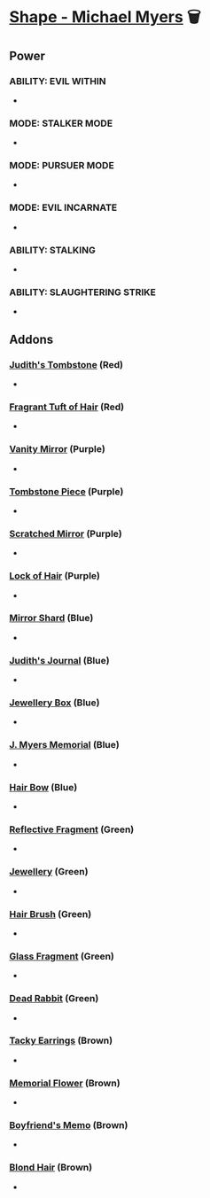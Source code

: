 # [Shape - Michael Myers](<https://deadbydaylight.wiki.gg/wiki/Michael_Myers>) 🗑️

## Power

### ABILITY: EVIL WITHIN

-


### MODE: STALKER MODE

-


### MODE: PURSUER MODE

-


### MODE: EVIL INCARNATE

-


### ABILITY: STALKING

-


### ABILITY: SLAUGHTERING STRIKE

-


## Addons

### [Judith's Tombstone](<https://deadbydaylight.wiki.gg/wiki/Judith%27s_Tombstone>) (Red)

-


### [Fragrant Tuft of Hair](<https://deadbydaylight.wiki.gg/wiki/Fragrant_Tuft_of_Hair>) (Red)

-


### [Vanity Mirror](<https://deadbydaylight.wiki.gg/wiki/Vanity_Mirror>) (Purple)

-


### [Tombstone Piece](<https://deadbydaylight.wiki.gg/wiki/Tombstone_Piece>) (Purple)

-


### [Scratched Mirror](<https://deadbydaylight.wiki.gg/wiki/Scratched_Mirror>) (Purple)

-


### [Lock of Hair](<https://deadbydaylight.wiki.gg/wiki/Lock_of_Hair>) (Purple)

-


### [Mirror Shard](<https://deadbydaylight.wiki.gg/wiki/Mirror_Shard>) (Blue)

-


### [Judith's Journal](<https://deadbydaylight.wiki.gg/wiki/Judith%27s_Journal>) (Blue)

-


### [Jewellery Box](<https://deadbydaylight.wiki.gg/wiki/Jewellery_Box>) (Blue)

-


### [J. Myers Memorial](<https://deadbydaylight.wiki.gg/wiki/J._Myers_Memorial>) (Blue)

-


### [Hair Bow](<https://deadbydaylight.wiki.gg/wiki/Hair_Bow>) (Blue)

-


### [Reflective Fragment](<https://deadbydaylight.wiki.gg/wiki/Reflective_Fragment>) (Green)

-


### [Jewellery](<https://deadbydaylight.wiki.gg/wiki/Jewellery>) (Green)

-


### [Hair Brush](<https://deadbydaylight.wiki.gg/wiki/Hair_Brush>) (Green)

-


### [Glass Fragment](<https://deadbydaylight.wiki.gg/wiki/Glass_Fragment>) (Green)

-


### [Dead Rabbit](<https://deadbydaylight.wiki.gg/wiki/Dead_Rabbit>) (Green)

-


### [Tacky Earrings](<https://deadbydaylight.wiki.gg/wiki/Tacky_Earrings>) (Brown)

-


### [Memorial Flower](<https://deadbydaylight.wiki.gg/wiki/Memorial_Flower>) (Brown)

-


### [Boyfriend's Memo](<https://deadbydaylight.wiki.gg/wiki/Boyfriend%27s_Memo>) (Brown)

-


### [Blond Hair](<https://deadbydaylight.wiki.gg/wiki/Blond_Hair>) (Brown)

-
